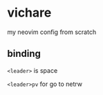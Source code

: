 # vichare
my neovim config from scratch

## binding
`<leader>` is space

`<leader>pv` for go to netrw
